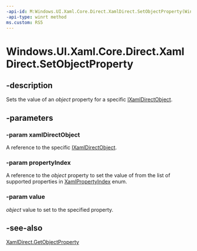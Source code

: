 ```yaml
---
-api-id: M:Windows.UI.Xaml.Core.Direct.XamlDirect.SetObjectProperty(Windows.UI.Xaml.Core.Direct.IXamlDirectObject,Windows.UI.Xaml.Core.Direct.XamlPropertyIndex,System.Object)
-api-type: winrt method
ms.custom: RS5
---
```


<!-- Method syntax.
public void XamlDirect.SetObjectProperty(IXamlDirectObject xamlDirectObject, XamlPropertyIndex propertyIndex, Object value)
-->

# Windows.UI.Xaml.Core.Direct.XamlDirect.SetObjectProperty

## -description
Sets the value of an _object_ property for a specific [IXamlDirectObject](ixamldirectobject.md).

## -parameters
### -param xamlDirectObject
A reference to the specific [IXamlDirectObject](ixamldirectobject.md).

### -param propertyIndex
A reference to the _object_ property to set the value of from the list of supported properties in [XamlPropertyIndex](xamlpropertyindex.md) enum.

### -param value
_object_ value to set to the specified property.

## -see-also
[XamlDirect.GetObjectProperty](xamldirect_getobjectproperty_1106566201.md)

